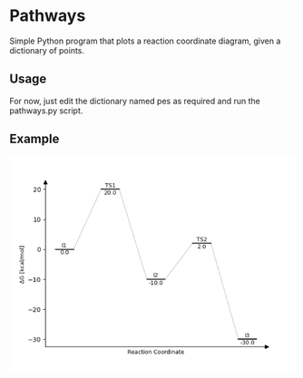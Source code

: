 # Pathways

Simple Python program that plots a reaction coordinate diagram, given a dictionary of points.

## Usage

For now, just edit the dictionary named pes as required and run the pathways.py script.

## Example

![example](example.png)
